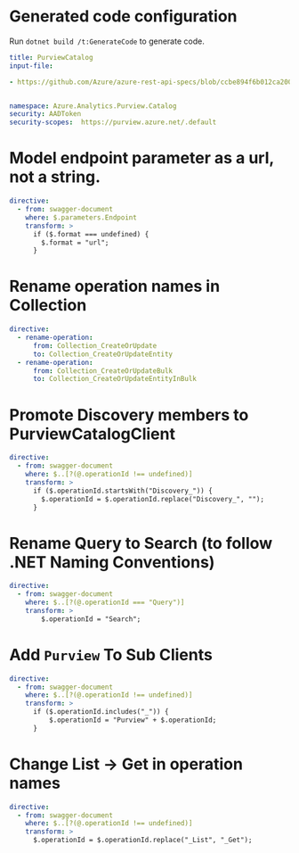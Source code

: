 # Generated code configuration

Run `dotnet build /t:GenerateCode` to generate code.

```yaml
title: PurviewCatalog
input-file:

- https://github.com/Azure/azure-rest-api-specs/blob/ccbe894f6b012ca2000184307ed453fd68797b86/specification/purview/data-plane/Azure.Analytics.Purview.Catalog/preview/2022-03-01-preview/purviewcatalog.json


namespace: Azure.Analytics.Purview.Catalog
security: AADToken
security-scopes:  https://purview.azure.net/.default
```

# Model endpoint parameter as a url, not a string.

```yaml
directive:
  - from: swagger-document
    where: $.parameters.Endpoint
    transform: >
      if ($.format === undefined) {
        $.format = "url";
      }
```

# Rename operation names in Collection
```yaml
directive:
  - rename-operation:
      from: Collection_CreateOrUpdate
      to: Collection_CreateOrUpdateEntity
  - rename-operation:
      from: Collection_CreateOrUpdateBulk
      to: Collection_CreateOrUpdateEntityInBulk
```

# Promote Discovery members to PurviewCatalogClient

```yaml
directive:
  - from: swagger-document
    where: $..[?(@.operationId !== undefined)]
    transform: >
      if ($.operationId.startsWith("Discovery_")) {
        $.operationId = $.operationId.replace("Discovery_", "");
      }
```

# Rename Query to Search (to follow .NET Naming Conventions)

```yaml
directive:
  - from: swagger-document
    where: $..[?(@.operationId === "Query")]
    transform: >
        $.operationId = "Search";
```


# Add `Purview` To Sub Clients

```yaml
directive:
  - from: swagger-document
    where: $..[?(@.operationId !== undefined)]
    transform: >
      if ($.operationId.includes("_")) {
          $.operationId = "Purview" + $.operationId;
      }
```

# Change List -> Get in operation names

```yaml
directive:
  - from: swagger-document
    where: $..[?(@.operationId !== undefined)]
    transform: >
      $.operationId = $.operationId.replace("_List", "_Get");
```